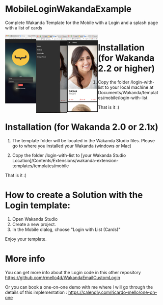 # MobileLoginWakandaExample
Complete Wakanda Template for the Mobile with a Login and a splash page with a list of cards

<a href="url"><img src="https://github.com/rmello4d/MobileLoginWakandaExample/blob/master/screen.png" align="left" height="20%" width="20%" ></a>
<a href="url"><img src="https://github.com/rmello4d/MobileLoginWakandaExample/blob/master/screen1.png" align="left" height="20%" width="20%" ></a>
<a href="url"><img src="https://github.com/rmello4d/MobileLoginWakandaExample/blob/master/screen2.png" align="left" height="20%" width="20%" ></a>


# Installation (for Wakanda 2.2 or higher)

1. Copy the folder /login-with-list to your local machine at Documents/Wakanda/templates/mobile/login-with-list

That is it :) 



# Installation (for Wakanda 2.0 or 2.1x)

1. The template folder will be located in the Wakanda Studio files. Please go to where you installed your Wakanda (windows or Mac)

2. Copy the folder /login-with-list to 
[your Wakanda Studio Location]/Contents/Extensions/wakanda-extension-templates/templates/mobile

That is it :) 



# How to create a Solution with the Login template:

1. Open Wakanda Studio
2. Create a new project. 
3. In the Mobile dialog, choose "Login with List (Cards)" 
 
Enjoy your template. 


# More info
You can get more info about the Login code in this other repository https://github.com/rmello4d/WakandaEmailCustomLogin

Or you can book a one-on-one demo with me where I will go through the details of this implementation : https://calendly.com/ricardo-mello/one-on-one

